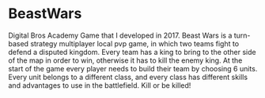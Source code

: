 # BeastWars
Digital Bros Academy Game that I developed in 2017. Beast Wars is a turn-based strategy multiplayer local pvp game, in which two teams fight to defend a disputed kingdom.
Every team has a king to bring to the other side of the map in order to win, otherwise it has to kill the enemy king.
At the start of the game every player needs to build their team by choosing 6 units. Every unit belongs to a different class, and every class has different skills and advantages to use in the battlefield. Kill or be killed!
